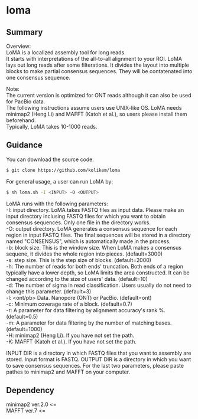 # loma

## Summary
Overview:  
LoMA is a localized assembly tool for long reads.  
It starts with interpretations of the all-to-all alignment to your ROI. LoMA lays out long reads after some filterations. It divides the layout into multiple blocks to make partial consensus sequences. They will be contatenated into one consensus sequence.

Note:  
The current version is optimized for ONT reads although it can also be used for PacBio data.  
The following instructions assume users use UNIX-like OS. LoMA needs minimap2 (Heng Li) and MAFFT (Katoh et al.), so users please install them beforehand.  
Typically, LoMA takes 10-1000 reads.

## Guidance
You can download the source code.
```sh
$ git clone https://github.com/kolikem/loma
```
For general usage, a user can run LoMA by:
```sh
$ sh loma.sh -I <INPUT> -O <OUTPUT>
```
LoMA runs with the following parameters:  
-I: <PATH> input directory. LoMA takes FASTQ files as input data. Please make an input directory inclusing FASTQ files for which you want to obtain consensus sequences. Only one file in the directory works.  
-O: <PATH> output directory. LoMA generates a consensus sequence for each region in input FASTQ files. The final sequences will be stored in a directory named "CONSENSUS", which is automatically made in the process.  
-b: <INT> block size. This is the window size. When LoMA makes a consensus sequene, it divides the whole region into pieces. (default=3000)  
-s: <INT> step size. This is the step size of blocks. (default=2000)  
-h: <INT> The number of reads for both ends' truncation. Both ends of a region typically have a lower depth, so LoMA limits the area constructed. It can be changed according to the size of users' data. (default=10)  
-d: <INT> The number of sigma in read classification. Users usually do not need to change this parameter. (default=3)  
-l: <ont/pb> Data. Nanopore (ONT) or PacBio. (default=ont)  
-c: <INT> Minimum coverage rate of a block. (default=0.7)  
-r: <FLOAT> A parameter for data filtering by alignment accuracy's rank %. (default=0.5)  
-m: <INT> A parameter for data filtering by the number of matching bases. (default=1000)  
-H: <PATH> minimap2 (Heng Li). If you have not set the path.  
-K: <PATH> MAFFT (Katoh et al.). If you have not set the path.  

INPUT DIR is a directory in which FASTQ files that you want to assembly are stored.
Input format is FASTQ.
OUTPUT DIR is a directory in which you want to save consensus sequences.
For the last two parameters, please paste pathes to minimap2 and MAFFT on your computer.

## Dependency
minimap2 ver.2.0 <=  
MAFFT ver.7 <=
